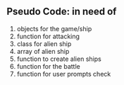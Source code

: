## Pseudo Code: in need of

1. objects for the game/ship
2. function for attacking
3. class for alien ship
4. array of alien ship 
5. function to create alien ships 
6. function for the battle
7. function for user prompts check